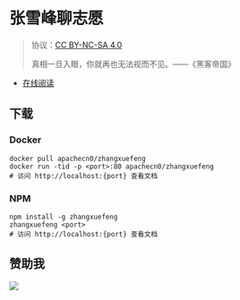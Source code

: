 
# 张雪峰聊志愿

> 协议：[CC BY-NC-SA 4.0](http://creativecommons.org/licenses/by-nc-sa/4.0/)
> 
> 真相一旦入眼，你就再也无法视而不见。——《黑客帝国》

* [在线阅读](https://zxf.flygon.net)

## 下载

### Docker

```
docker pull apachecn0/zhangxuefeng
docker run -tid -p <port>:80 apachecn0/zhangxuefeng
# 访问 http://localhost:{port} 查看文档
```

### NPM

```
npm install -g zhangxuefeng
zhangxuefeng <port>
# 访问 http://localhost:{port} 查看文档
```

## 赞助我

![](https://img-blog.csdnimg.cn/20200112005920729.png)
